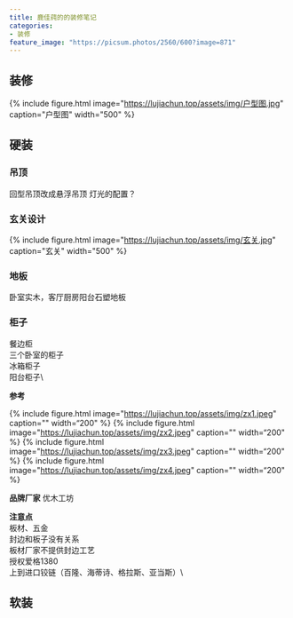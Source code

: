 ```yaml
---
title: 鹿佳莼的的装修笔记
categories:
- 装修
feature_image: "https://picsum.photos/2560/600?image=871"
---
```



## 装修

{% include figure.html image="https://lujiachun.top/assets/img/户型图.jpg" caption="户型图" width="500" %}

## 硬装
### 吊顶

回型吊顶改成悬浮吊顶
灯光的配置？

### 玄关设计

{% include figure.html image="https://lujiachun.top/assets/img/玄关.jpg" caption="玄关" width="500" %}

### 地板
卧室实木，客厅厨房阳台石塑地板

### 柜子
餐边柜\
三个卧室的柜子\
冰箱柜子\
阳台柜子\

<b>参考</b>

{% include figure.html image="https://lujiachun.top/assets/img/zx1.jpeg" caption="" width=“200" %}
{% include figure.html image="https://lujiachun.top/assets/img/zx2.jpeg" caption="" width=“200" %}
{% include figure.html image="https://lujiachun.top/assets/img/zx3.jpeg" caption="" width=“200" %}
{% include figure.html image="https://lujiachun.top/assets/img/zx4.jpeg" caption="" width=“200" %}

<b>品牌厂家</b>
优木工坊

<b>注意点</b>\
板材、五金\
封边和板子没有关系\
板材厂家不提供封边工艺\
授权爱格1380\
上到进口铰链（百隆、海蒂诗、格拉斯、亚当斯）\


## 软装
